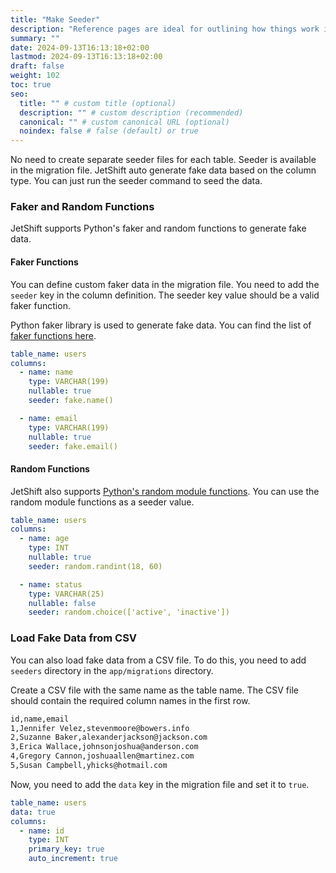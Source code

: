```yaml
---
title: "Make Seeder"
description: "Reference pages are ideal for outlining how things work in terse and clear terms."
summary: ""
date: 2024-09-13T16:13:18+02:00
lastmod: 2024-09-13T16:13:18+02:00
draft: false
weight: 102
toc: true
seo:
  title: "" # custom title (optional)
  description: "" # custom description (recommended)
  canonical: "" # custom canonical URL (optional)
  noindex: false # false (default) or true
---
```


No need to create separate seeder files for each table. Seeder is available in the migration file. JetShift auto generate fake data based on the column type. You can just run the seeder command to seed the data.

### Faker and Random Functions

JetShift supports Python's faker and random functions to generate fake data.

#### Faker Functions

You can define custom faker data in the migration file. You need to add the `seeder` key in the column definition. The seeder key value should be a valid faker function.

Python faker library is used to generate fake data. You can find the list of [faker functions here](https://faker.readthedocs.io/en/master/index.html).

```yaml {title="app/migrations/users.yaml", hl_lines=[6,11]}
table_name: users
columns:
  - name: name
    type: VARCHAR(199)
    nullable: true
    seeder: fake.name()

  - name: email
    type: VARCHAR(199)
    nullable: true
    seeder: fake.email()
```

#### Random Functions

JetShift also supports [Python's random module functions](https://docs.python.org/3/library/random.html). You can use the random module functions as a seeder value.

```yaml {title="app/migrations/users.yaml", hl_lines=[6,11]}
table_name: users
columns:
  - name: age
    type: INT
    nullable: true
    seeder: random.randint(18, 60)

  - name: status
    type: VARCHAR(25)
    nullable: false
    seeder: random.choice(['active', 'inactive'])
```

### Load Fake Data from CSV

You can also load fake data from a CSV file. To do this, you need to add `seeders` directory in the `app/migrations` directory.

Create a CSV file with the same name as the table name. The CSV file should contain the required column names in the first row.

```cmd {title="app/migrations/seeders/users.csv"}
id,name,email
1,Jennifer Velez,stevenmoore@bowers.info
2,Suzanne Baker,alexanderjackson@jackson.com
3,Erica Wallace,johnsonjoshua@anderson.com
4,Gregory Cannon,joshuaallen@martinez.com
5,Susan Campbell,yhicks@hotmail.com
```

Now, you need to add the `data` key in the migration file and set it to `true`.

```yaml {title="app/migrations/users.yaml", hl_lines=2}
table_name: users
data: true
columns:
  - name: id
    type: INT
    primary_key: true
    auto_increment: true
```
